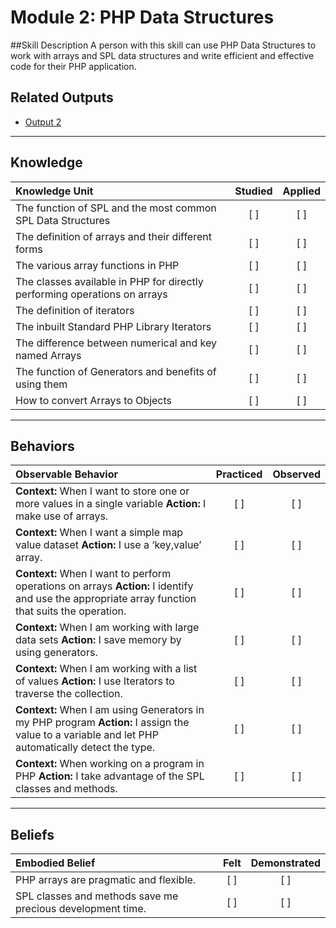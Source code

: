 # Module 2: PHP Data Structures
##Skill Description
A person with this skill can use PHP Data Structures to work with arrays and SPL data structures and write efficient and effective code for their PHP application. 


## Related Outputs
- [Output 2](www.link.com)

-------

## Knowledge


| Knowledge Unit   |      Studied      | Applied |
|:-------------|:------------------:|:--------:|
| The function of SPL and the most common SPL Data Structures | [ ] | [ ] |
| The definition of arrays and their different forms | [ ] | [ ] |
| The various array functions in PHP | [ ] | [ ] |
| The classes available in PHP for directly performing operations on arrays| [ ] | [ ] |
| The definition of iterators| [ ] | [ ] |
| The inbuilt Standard PHP Library Iterators| [ ] | [ ] |
| The difference between numerical and key named Arrays | [ ] | [ ] |
| The function of Generators and benefits of using them| [ ] | [ ] |
| How to convert Arrays to Objects | [ ] | [ ] |

----------


## Behaviors

| Observable Behavior   |      Practiced      | Observed |
|:-------------|:------------------:|:--------:|
| **Context:**  When I want to store one or more values in a single variable **Action:**  I make use of arrays.| [ ] | [ ]  |
| **Context:** When I want a simple map value dataset **Action:** I use a ‘key,value’ array.|   [ ]   |   [ ] |
| **Context:** When I want to perform operations on arrays **Action:** I identify and use the appropriate array function that suits the operation.|   [ ]   |   [ ] |
| **Context:** When I am working with large data sets **Action:**  I save memory by using generators. |   [ ]   |   [ ] |
| **Context:** When I am working with a list of values **Action:** I use Iterators to traverse the collection.|   [ ]   |   [ ] |
| **Context:** When I am using Generators in my PHP program **Action:** I assign the value to a variable and let PHP automatically detect the type. |   [ ]   |   [ ] |
| **Context:** When working on a program in PHP **Action:** I take advantage of the SPL classes and methods. |   [ ]   |   [ ] |

----------


## Beliefs


| Embodied Belief   |      Felt      | Demonstrated |
|:-------------|:------------------:|:--------:|
| PHP arrays are pragmatic and flexible.| [ ] | [ ]  |
| SPL classes and methods save me precious development time.| [ ] | [ ]  |
